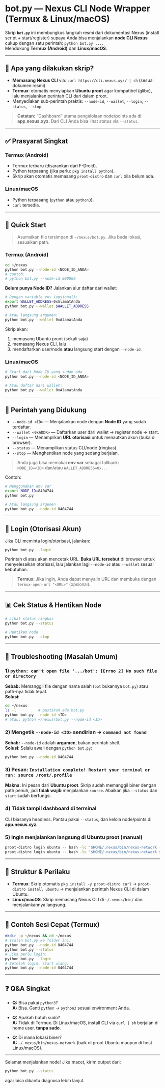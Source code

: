 # bot.py — Nexus CLI Node Wrapper (Termux & Linux/macOS)

Skrip **`bot.py`** ini membungkus langkah resmi dari dokumentasi Nexus (install script + start/register) supaya Anda bisa menjalankan **node CLI Nexus** cukup dengan satu perintah: `python bot.py ...`.  
Mendukung **Termux (Android)** dan **Linux/macOS**.

---

## 🔧 Apa yang dilakukan skrip?
- **Memasang Nexus CLI** via: `curl https://cli.nexus.xyz/ | sh` (sesuai dokumen resmi).
- **Termux**: otomatis menyiapkan **Ubuntu proot** agar kompatibel (glibc), lalu menjalankan perintah CLI dari dalam proot.
- Menyediakan sub-perintah praktis: `--node-id`, `--wallet`, `--login`, `--status`, `--stop`.

> **Catatan:** “Dashboard” utama pengelolaan node/points ada di **app.nexus.xyz**. Dari CLI Anda bisa lihat status via `--status`.

---

## ✅ Prasyarat Singkat
### Termux (Android)
- Termux terbaru (disarankan dari F-Droid).
- Python terpasang (jika perlu: `pkg install python`).
- Skrip akan otomatis memasang `proot-distro` dan `curl` bila belum ada.

### Linux/macOS
- Python terpasang (`python` atau `python3`).
- `curl` tersedia.

---

## 🚀 Quick Start

> Asumsikan file tersimpan di `~/nexus/bot.py`. Jika beda lokasi, sesuaikan path.

### Termux (Android)
```bash
cd ~/nexus
python bot.py --node-id <NODE_ID_ANDA>
# contoh:
# python bot.py --node-id 000000
```

**Belum punya Node ID?** Jalankan alur daftar dari wallet:
```bash
# Dengan variable env (opsional):
export WALLET_ADDRESS=0xAlamatAnda
python bot.py --wallet $WALLET_ADDRESS

# Atau langsung argumen:
python bot.py --wallet 0xAlamatAnda
```
Skrip akan:
1) memasang Ubuntu proot (sekali saja)  
2) memasang Nexus CLI, lalu  
3) mendaftarkan user/node **atau** langsung start dengan `--node-id`.

### Linux/macOS
```bash
# Start dari Node ID yang sudah ada
python bot.py --node-id <NODE_ID_ANDA>

# Atau daftar dari wallet:
python bot.py --wallet 0xAlamatAnda
```

---

## 🧭 Perintah yang Didukung
- `--node-id <ID>` — Menjalankan node dengan **Node ID** yang sudah terdaftar.
- `--wallet <0xADDR>` — Daftarkan user dari wallet → register node → start.
- `--login` — Menampilkan **URL otorisasi** untuk menautkan akun (buka di browser).
- `--status` — Menampilkan status CLI/node (ringkas).
- `--stop` — Menghentikan node yang sedang berjalan.

> Anda juga bisa memakai **env var** sebagai fallback:  
> `NODE_ID=<ID>` dan/atau `WALLET_ADDRESS=0x...`

Contoh:
```bash
# Menggunakan env var
export NODE_ID=8404744
python bot.py

# Atau langsung argumen
python bot.py --node-id 8404744
```

---

## 🔐 Login (Otorisasi Akun)
Jika CLI meminta login/otorisasi, jalankan:
```bash
python bot.py --login
```
Perintah di atas akan mencetak URL. **Buka URL tersebut** di browser untuk menyelesaikan otorisasi, lalu jalankan lagi `--node-id` atau `--wallet` sesuai kebutuhan.

> **Termux**: Jika ingin, Anda dapat menyalin URL dan membuka dengan `termux-open-url "<URL>"` (opsional).

---

## 📊 Cek Status & Hentikan Node
```bash
# Lihat status ringkas
python bot.py --status

# Hentikan node
python bot.py --stop
```

---

## 🧰 Troubleshooting (Masalah Umum)

### 1) `python: can't open file '.../bot': [Errno 2] No such file or directory`
**Sebab:** Memanggil file dengan nama salah (`bot` bukannya `bot.py`) atau path-nya tidak tepat.  
**Solusi:**
```bash
cd ~/nexus
ls -l          # pastikan ada bot.py
python bot.py --node-id <ID>
# atau: python ~/nexus/bot.py --node-id <ID>
```

### 2) Mengetik `--node-id <ID>` sendirian → `command not found`
**Sebab:** `--node-id` adalah **argumen**, bukan perintah shell.  
**Solusi:** Selalu awali dengan `python bot.py`:
```bash
python bot.py --node-id 8404744
```

### 3) Pesan: `Installation complete! Restart your terminal or run: source /root/.profile`
**Makna:** Ini pesan dari **Ubuntu proot**. Skrip sudah memanggil biner dengan path penuh, jadi **tidak wajib** menjalankan `source`. Abaikan jika `--status` dan `start` sudah berfungsi.

### 4) Tidak tampil dashboard di terminal
CLI biasanya headless. Pantau pakai `--status`, dan kelola node/points di **app.nexus.xyz**.

### 5) Ingin menjalankan langsung di Ubuntu proot (manual)
```bash
proot-distro login ubuntu -- bash -lc '$HOME/.nexus/bin/nexus-network --version'
proot-distro login ubuntu -- bash -lc '$HOME/.nexus/bin/nexus-network start --node-id <ID>'
```

---

## 📁 Struktur & Perilaku
- **Termux**: Skrip otomatis `pkg install -y proot-distro curl` → `proot-distro install ubuntu` → menjalankan perintah Nexus CLI di dalam Ubuntu.
- **Linux/macOS**: Skrip memasang Nexus CLI di `~/.nexus/bin/` dan menjalankannya langsung.

---

## 📝 Contoh Sesi Cepat (Termux)
```bash
mkdir -p ~/nexus && cd ~/nexus
# (salin bot.py ke folder ini)
python bot.py --node-id 8404744
python bot.py --status
# Jika perlu login:
python bot.py --login
# Setelah login, start ulang:
python bot.py --node-id 8404744
```

---

## ❓ Q&A Singkat
- **Q:** Bisa pakai `python3`?  
  **A:** Bisa. Ganti `python` → `python3` sesuai environment Anda.

- **Q:** Apakah butuh sudo?  
  **A:** Tidak di Termux. Di Linux/macOS, install CLI via `curl | sh` berjalan di home user, **tanpa sudo**.

- **Q:** Di mana lokasi biner?  
  **A:** `~/.nexus/bin/nexus-network` (baik di proot Ubuntu maupun di host Linux/macOS).

---

Selamat menjalankan node! Jika macet, kirim output dari:
```bash
python bot.py --status
```
agar bisa dibantu diagnosa lebih lanjut.
